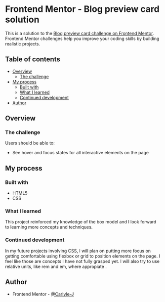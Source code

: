 # Frontend Mentor - Blog preview card solution

This is a solution to the [Blog preview card challenge on Frontend Mentor](https://www.frontendmentor.io/challenges/blog-preview-card-ckPaj01IcS). Frontend Mentor challenges help you improve your coding skills by building realistic projects. 

## Table of contents

- [Overview](#overview)
  - [The challenge](#the-challenge)
- [My process](#my-process)
  - [Built with](#built-with)
  - [What I learned](#what-i-learned)
  - [Continued development](#continued-development)
- [Author](#author)

## Overview

### The challenge

Users should be able to:

- See hover and focus states for all interactive elements on the page

## My process

### Built with

- HTML5 
- CSS 

### What I learned

This project reinforced my knowledge of the box model and I look forward to learning more concepts and techniques.


### Continued development

In my future projects involving CSS, I will plan on putting more focus on getting comfortable using flexbox or grid to position elements on the page. I feel like those are concepts I have not fully grasped yet. I will also try to use relative units, like rem and em, where appropiate .

## Author

- Frontend Mentor - [@Carlyle-J](https://www.frontendmentor.io/profile/carlyle-j)
